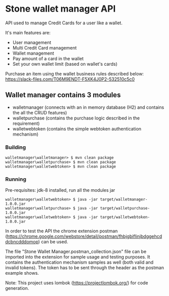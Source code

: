# Stone wallet manager API #

API used to manage Credit Cards for a user like a wallet.

It's main features are:

* User management
* Multi Credit Card management
* Wallet management
* Pay amount of a card in the wallet
* Set your own wallet limit (based on wallet's cards)

Purchase an item using the wallet business rules described below:
https://slack-files.com/T06M9ENDT-F5XK4J0P2-532510c5c0


## Wallet manager contains 3 modules ##

* walletmanager (connects with an in memory database (H2) and contains the all the CRUD features)
* walletpurchase (contains the purchase logic described in the requirement)
* walletwebtoken (contains the simple webtoken authentication mechanism)


### Building ###
```
walletmanager\walletmanager> $ mvn clean package
walletmanager\walletpurchase> $ mvn clean package
walletmanager\walletwebtoken> $ mvn clean package

```

### Running ###
Pre-requisites: jdk-8 installed, run all the modules jar

```
walletmanager\walletwebtoken> $ java -jar target/walletmanager-1.0.0.jar
walletmanager\walletpurchase> $ java -jar target/walletpurchase-1.0.0.jar
walletmanager\walletwebtoken> $ java -jar target/walletwebtoken-1.0.0.jar
```

In order to test the API the chrome extension postman (https://chrome.google.com/webstore/detail/postman/fhbjgbiflinjbdggehcddcbncdddomop)
can be used.

The file "Stone Wallet Manager.postman_collection.json" file can be imported into the extension for sample usage and testing purposes. It contains the authentication mechanism samples as well (both valid and invalid tokens). The token has to be sent through the header as the postman example shows.

Note: This project uses lombok (https://projectlombok.org/) for code generation.